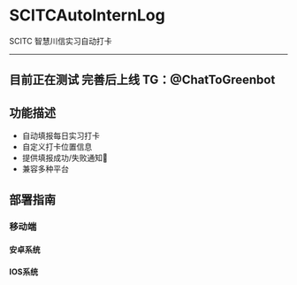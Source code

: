 # SCITCAutoInternLog
SCITC 智慧川信实习自动打卡

-------------------------------------
目前正在测试 完善后上线 TG：@ChatToGreenbot
-------------------------------------
## 功能描述

- 自动填报每日实习打卡
- 自定义打卡位置信息
- 提供填报成功/失败通知📢
- 兼容多种平台

## 部署指南

### 移动端

#### 安卓系统

#### IOS系统
